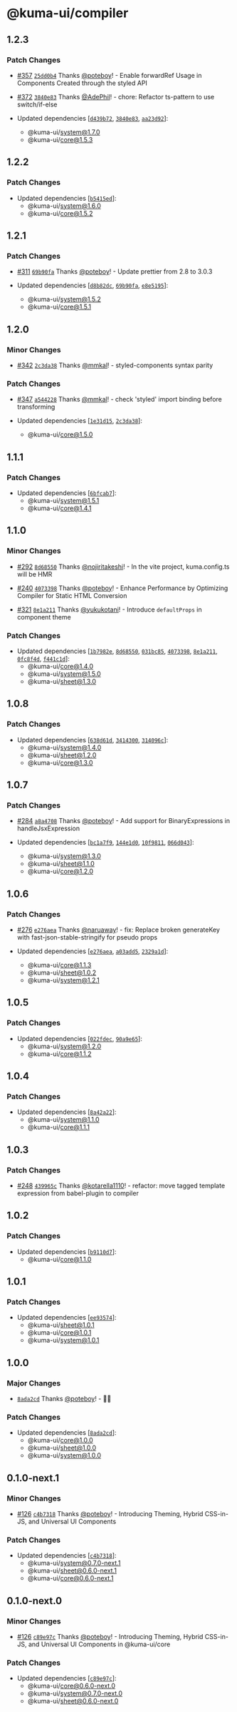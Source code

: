 # @kuma-ui/compiler

## 1.2.3

### Patch Changes

- [#357](https://github.com/kuma-ui/kuma-ui/pull/357) [`25dd0b4`](https://github.com/kuma-ui/kuma-ui/commit/25dd0b41c8856504761234638709bcf99db5c6a1) Thanks [@poteboy](https://github.com/poteboy)! - Enable forwardRef Usage in Components Created through the styled API

- [#372](https://github.com/kuma-ui/kuma-ui/pull/372) [`3840e83`](https://github.com/kuma-ui/kuma-ui/commit/3840e835ed3c3c6bb707a565ecec91f2e737eb18) Thanks [@AdePhil](https://github.com/AdePhil)! - chore: Refactor ts-pattern to use switch/if-else

- Updated dependencies [[`d439b72`](https://github.com/kuma-ui/kuma-ui/commit/d439b72e9dd651ccd65a889c1dce5b3fc4e54a11), [`3840e83`](https://github.com/kuma-ui/kuma-ui/commit/3840e835ed3c3c6bb707a565ecec91f2e737eb18), [`aa23d92`](https://github.com/kuma-ui/kuma-ui/commit/aa23d92f93b0373b91c7b0d431a5745aa06380b9)]:
  - @kuma-ui/system@1.7.0
  - @kuma-ui/core@1.5.3

## 1.2.2

### Patch Changes

- Updated dependencies [[`b5415ed`](https://github.com/kuma-ui/kuma-ui/commit/b5415ed684c5212a4dd6d6e10d43969164375233)]:
  - @kuma-ui/system@1.6.0
  - @kuma-ui/core@1.5.2

## 1.2.1

### Patch Changes

- [#311](https://github.com/kuma-ui/kuma-ui/pull/311) [`69b90fa`](https://github.com/kuma-ui/kuma-ui/commit/69b90fadedd338d552aa6c128226ea7732f7fafa) Thanks [@poteboy](https://github.com/poteboy)! - Update prettier from 2.8 to 3.0.3

- Updated dependencies [[`d8b82dc`](https://github.com/kuma-ui/kuma-ui/commit/d8b82dc7e851afa994eda664e09acff41d04ba6c), [`69b90fa`](https://github.com/kuma-ui/kuma-ui/commit/69b90fadedd338d552aa6c128226ea7732f7fafa), [`e8e5195`](https://github.com/kuma-ui/kuma-ui/commit/e8e5195706f90e99a0236d76c5825e5060425b7a)]:
  - @kuma-ui/system@1.5.2
  - @kuma-ui/core@1.5.1

## 1.2.0

### Minor Changes

- [#342](https://github.com/kuma-ui/kuma-ui/pull/342) [`2c3da38`](https://github.com/kuma-ui/kuma-ui/commit/2c3da38efccea069e9a4ac8e4fa7f5e7d50d0db6) Thanks [@mmkal](https://github.com/mmkal)! - styled-components syntax parity

### Patch Changes

- [#347](https://github.com/kuma-ui/kuma-ui/pull/347) [`a544228`](https://github.com/kuma-ui/kuma-ui/commit/a54422820afea1e49b9d0f51d15de0f0ba8ca87a) Thanks [@mmkal](https://github.com/mmkal)! - check 'styled' import binding before transforming

- Updated dependencies [[`1e31d15`](https://github.com/kuma-ui/kuma-ui/commit/1e31d159d968e87054bb64155be1618d568be172), [`2c3da38`](https://github.com/kuma-ui/kuma-ui/commit/2c3da38efccea069e9a4ac8e4fa7f5e7d50d0db6)]:
  - @kuma-ui/core@1.5.0

## 1.1.1

### Patch Changes

- Updated dependencies [[`6bfcab7`](https://github.com/kuma-ui/kuma-ui/commit/6bfcab7b85de6ff020dec3e65cf936aebd14be54)]:
  - @kuma-ui/system@1.5.1
  - @kuma-ui/core@1.4.1

## 1.1.0

### Minor Changes

- [#292](https://github.com/kuma-ui/kuma-ui/pull/292) [`8d68550`](https://github.com/kuma-ui/kuma-ui/commit/8d685505e17beceafd43d9d3618342e1246032e4) Thanks [@nojiritakeshi](https://github.com/nojiritakeshi)! - In the vite project, kuma.config.ts will be HMR

- [#240](https://github.com/kuma-ui/kuma-ui/pull/240) [`4073398`](https://github.com/kuma-ui/kuma-ui/commit/4073398d58e011f0afb351025e9b326ff56c0e36) Thanks [@poteboy](https://github.com/poteboy)! - Enhance Performance by Optimizing Compiler for Static HTML Conversion

- [#321](https://github.com/kuma-ui/kuma-ui/pull/321) [`8e1a211`](https://github.com/kuma-ui/kuma-ui/commit/8e1a211860281f2fb7eb94bb2f8680300ebf7b7c) Thanks [@yukukotani](https://github.com/yukukotani)! - Introduce `defaultProps` in component theme

### Patch Changes

- Updated dependencies [[`1b7982e`](https://github.com/kuma-ui/kuma-ui/commit/1b7982e5d8b9ab4f862d1ff113353380b411129e), [`8d68550`](https://github.com/kuma-ui/kuma-ui/commit/8d685505e17beceafd43d9d3618342e1246032e4), [`031bc85`](https://github.com/kuma-ui/kuma-ui/commit/031bc851c140d5fbbd7a6b40116c2b894113940e), [`4073398`](https://github.com/kuma-ui/kuma-ui/commit/4073398d58e011f0afb351025e9b326ff56c0e36), [`8e1a211`](https://github.com/kuma-ui/kuma-ui/commit/8e1a211860281f2fb7eb94bb2f8680300ebf7b7c), [`0fc8f4d`](https://github.com/kuma-ui/kuma-ui/commit/0fc8f4d86972517052aacb982fb9c9d94788353a), [`f441c1d`](https://github.com/kuma-ui/kuma-ui/commit/f441c1d0b3a5e2e13d83aeff4984ad64702b69d9)]:
  - @kuma-ui/core@1.4.0
  - @kuma-ui/system@1.5.0
  - @kuma-ui/sheet@1.3.0

## 1.0.8

### Patch Changes

- Updated dependencies [[`638d61d`](https://github.com/kuma-ui/kuma-ui/commit/638d61df0a6dd355d8bb4847e5752877a9895d71), [`3414300`](https://github.com/kuma-ui/kuma-ui/commit/341430056cff0e4097e0b066726e5c110219eac9), [`314096c`](https://github.com/kuma-ui/kuma-ui/commit/314096cde1d45ffa35c93ef49bddacb7e745606b)]:
  - @kuma-ui/system@1.4.0
  - @kuma-ui/sheet@1.2.0
  - @kuma-ui/core@1.3.0

## 1.0.7

### Patch Changes

- [#284](https://github.com/kuma-ui/kuma-ui/pull/284) [`a8a4708`](https://github.com/kuma-ui/kuma-ui/commit/a8a4708f368276081aa1e4ce55d37a432cde3e5a) Thanks [@poteboy](https://github.com/poteboy)! - Add support for BinaryExpressions in handleJsxExpression

- Updated dependencies [[`bc1a7f9`](https://github.com/kuma-ui/kuma-ui/commit/bc1a7f979f5539a4e2d1d2785dc2a893eee076eb), [`144e1d0`](https://github.com/kuma-ui/kuma-ui/commit/144e1d01a852ca21fc4a89da7f5da2a1f0a4f955), [`10f9811`](https://github.com/kuma-ui/kuma-ui/commit/10f98111d542f1fa45a6cda18ac872bec7b40910), [`066d043`](https://github.com/kuma-ui/kuma-ui/commit/066d04383d3f4e19fb0460b184e8aa9ed67ae41d)]:
  - @kuma-ui/system@1.3.0
  - @kuma-ui/sheet@1.1.0
  - @kuma-ui/core@1.2.0

## 1.0.6

### Patch Changes

- [#276](https://github.com/kuma-ui/kuma-ui/pull/276) [`e276aea`](https://github.com/kuma-ui/kuma-ui/commit/e276aea4dbd933800de5237d0411df9097451dfe) Thanks [@naruaway](https://github.com/naruaway)! - fix: Replace broken generateKey with fast-json-stable-stringify for pseudo props

- Updated dependencies [[`e276aea`](https://github.com/kuma-ui/kuma-ui/commit/e276aea4dbd933800de5237d0411df9097451dfe), [`a03add5`](https://github.com/kuma-ui/kuma-ui/commit/a03add5b2a0b4ec9bcd6d2fd636c6d03a14f1636), [`2329a1d`](https://github.com/kuma-ui/kuma-ui/commit/2329a1d9ea2fe4cf2d61cdf4ea87983c75b0d8fb)]:
  - @kuma-ui/core@1.1.3
  - @kuma-ui/sheet@1.0.2
  - @kuma-ui/system@1.2.1

## 1.0.5

### Patch Changes

- Updated dependencies [[`022fdec`](https://github.com/kuma-ui/kuma-ui/commit/022fdecfd1c2494974e9965ddca31aebf03d1dc2), [`90a9e65`](https://github.com/kuma-ui/kuma-ui/commit/90a9e6504d9e11f164f2373a8968e8eef7130b9d)]:
  - @kuma-ui/system@1.2.0
  - @kuma-ui/core@1.1.2

## 1.0.4

### Patch Changes

- Updated dependencies [[`8a42a22`](https://github.com/kuma-ui/kuma-ui/commit/8a42a225359bad6d2bf35a3c63d897ae02f59392)]:
  - @kuma-ui/system@1.1.0
  - @kuma-ui/core@1.1.1

## 1.0.3

### Patch Changes

- [#248](https://github.com/kuma-ui/kuma-ui/pull/248) [`439965c`](https://github.com/kuma-ui/kuma-ui/commit/439965c78ff2d1a6e2f4ac9225ad9a9067d36ee2) Thanks [@kotarella1110](https://github.com/kotarella1110)! - refactor: move tagged template expression from babel-plugin to compiler

## 1.0.2

### Patch Changes

- Updated dependencies [[`b9110d7`](https://github.com/poteboy/kuma-ui/commit/b9110d7e17c7ad16b70604f2272adb53c96c5544)]:
  - @kuma-ui/core@1.1.0

## 1.0.1

### Patch Changes

- Updated dependencies [[`ee93574`](https://github.com/poteboy/kuma-ui/commit/ee9357493694118f6c9c829c9107221688a65ab8)]:
  - @kuma-ui/sheet@1.0.1
  - @kuma-ui/core@1.0.1
  - @kuma-ui/system@1.0.1

## 1.0.0

### Major Changes

- [`8ada2cd`](https://github.com/poteboy/kuma-ui/commit/8ada2cd64f144103cf611fc0990f4f74bcc19969) Thanks [@poteboy](https://github.com/poteboy)! - 🐻‍❄️

### Patch Changes

- Updated dependencies [[`8ada2cd`](https://github.com/poteboy/kuma-ui/commit/8ada2cd64f144103cf611fc0990f4f74bcc19969)]:
  - @kuma-ui/core@1.0.0
  - @kuma-ui/sheet@1.0.0
  - @kuma-ui/system@1.0.0

## 0.1.0-next.1

### Minor Changes

- [#126](https://github.com/poteboy/kuma-ui/pull/126) [`c4b7318`](https://github.com/poteboy/kuma-ui/commit/c4b73184ca8e9c659734f9547143806a3a7d222a) Thanks [@poteboy](https://github.com/poteboy)! - Introducing Theming, Hybrid CSS-in-JS, and Universal UI Components

### Patch Changes

- Updated dependencies [[`c4b7318`](https://github.com/poteboy/kuma-ui/commit/c4b73184ca8e9c659734f9547143806a3a7d222a)]:
  - @kuma-ui/system@0.7.0-next.1
  - @kuma-ui/sheet@0.6.0-next.1
  - @kuma-ui/core@0.6.0-next.1

## 0.1.0-next.0

### Minor Changes

- [#126](https://github.com/poteboy/kuma-ui/pull/126) [`c89e97c`](https://github.com/poteboy/kuma-ui/commit/c89e97c2f2d3fc56586d0e02d5d8ff873b9eee6a) Thanks [@poteboy](https://github.com/poteboy)! - Introducing Theming, Hybrid CSS-in-JS, and Universal UI Components in @kuma-ui/core

### Patch Changes

- Updated dependencies [[`c89e97c`](https://github.com/poteboy/kuma-ui/commit/c89e97c2f2d3fc56586d0e02d5d8ff873b9eee6a)]:
  - @kuma-ui/core@0.6.0-next.0
  - @kuma-ui/system@0.7.0-next.0
  - @kuma-ui/sheet@0.6.0-next.0
